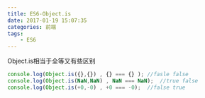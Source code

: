 ```yaml
---
title: ES6-Object.is
date: 2017-01-19 15:07:35
categories: 前端
tags:
    - ES6
---
```

Object.is相当于全等又有些区别
```javascript
console.log(Object.is({},{}) , {} === {} ); //fasle false
console.log(Object.is(NaN,NaN) , NaN === NaN);  //true false
console.log(Object.is(+0,-0) , +0 === -0);  //false true
```
